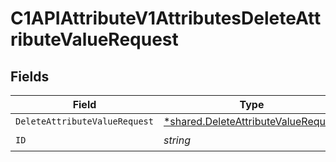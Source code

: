 # C1APIAttributeV1AttributesDeleteAttributeValueRequest


## Fields

| Field                                                                                            | Type                                                                                             | Required                                                                                         | Description                                                                                      |
| ------------------------------------------------------------------------------------------------ | ------------------------------------------------------------------------------------------------ | ------------------------------------------------------------------------------------------------ | ------------------------------------------------------------------------------------------------ |
| `DeleteAttributeValueRequest`                                                                    | [*shared.DeleteAttributeValueRequest](../../../pkg/models/shared/deleteattributevaluerequest.md) | :heavy_minus_sign:                                                                               | N/A                                                                                              |
| `ID`                                                                                             | *string*                                                                                         | :heavy_check_mark:                                                                               | N/A                                                                                              |